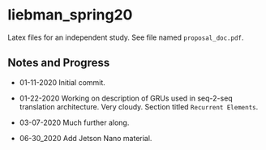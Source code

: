 # liebman_spring20
Latex files for an independent study. See file named `proposal_doc.pdf`.

## Notes and Progress
* 01-11-2020 Initial commit.

* 01-22-2020 Working on description of GRUs used in seq-2-seq translation architecture. Very cloudy. Section titled `Recurrent Elements`.

* 03-07-2020 Much further along.

* 06-30_2020 Add Jetson Nano material.
